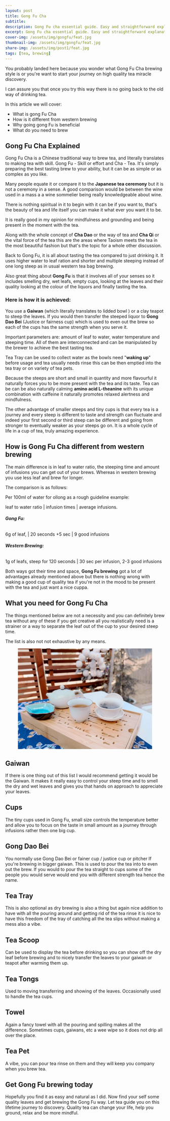 ```yaml
---
layout: post
title: Gong Fu Cha
subtitle: 
description: Gong Fu cha essential guide. Easy and straightforward explanation of Gong Fu with pictures. Start your tea journey today.
excerpt: Gong Fu cha essential guide. Easy and straightforward explanation of Gong Fu with pictures. Start your tea journey today.
cover-img: /assets/img/gongfu/feat.jpg
thumbnail-img: /assets/img/gongfu/feat.jpg
share-img: /assets/img/post1/feat.jpg
tags: [tea, brewing]
---
```

<!-- wp:paragraph -->
<p>You probably landed here because you wonder what Gong Fu Cha brewing style is or you're want to start your journey on high quality tea miracle discovery.</p>
<!-- /wp:paragraph -->

<!-- wp:paragraph -->
<p>I can assure you that once you try this way there is no going back to the old way of drinking tea.</p>
<!-- /wp:paragraph -->

<!-- wp:paragraph -->
<p>In this article we will cover:</p>
<!-- /wp:paragraph -->

<!-- wp:list -->
<ul><!-- wp:list-item -->
<li>What is gong Fu Cha</li>
<!-- /wp:list-item -->

<!-- wp:list-item -->
<li>How is it different from western brewing</li>
<!-- /wp:list-item -->

<!-- wp:list-item -->
<li>Why going gong Fu is beneficial</li>
<!-- /wp:list-item -->

<!-- wp:list-item -->
<li>What do you need to brew</li>
<!-- /wp:list-item --></ul>
<!-- /wp:list -->

<!-- wp:heading -->
<h2 class="wp-block-heading">Gong Fu Cha Explained</h2>
<!-- /wp:heading -->

<!-- wp:paragraph -->
<p>Gong Fu Cha is a Chinese traditional way to brew tea, and literally translates to making tea with skill. Gong Fu - Skill or effort and Cha - Tea. It's simply preparing the best tasting brew to your ability, but it can be as simple or as complex as you like. </p>
<!-- /wp:paragraph -->

<!-- wp:paragraph -->
<p>Many people equate it or compare it to the <strong>Japanese tea ceremony</strong> but it is not a ceremony in a sense. A good comparison would be between the wine used in a mass a a wine sommelier being really knowledgeable about wine. </p>
<!-- /wp:paragraph -->

<!-- wp:paragraph -->
<p>There is nothing spiritual in it to begin with it can be if you want to, that's the beauty of tea and life itself you can make it what ever you want it to be. </p>
<!-- /wp:paragraph -->

<!-- wp:paragraph -->
<p>It is really good in my opinion for mindfulness and grounding and being present in the moment with the tea. </p>
<!-- /wp:paragraph -->

<!-- wp:paragraph -->
<p>Along with the whole concept of <strong>Cha Dao</strong> or the way of tea and <strong>Cha Qi</strong> or the vital force of the tea this are the areas where Taoism meets the tea in the most beautiful fashion but that's the topic for a whole other discussion.</p>
<!-- /wp:paragraph -->

<!-- wp:paragraph -->
<p>Back to Gong Fu, it is all about tasting the tea compared to just drinking it. It uses higher water to leaf ration and shorter and multiple steeping instead of one long steep as in usual western tea bag brewing. </p>
<!-- /wp:paragraph -->

<!-- wp:paragraph -->
<p>Also great thing about <strong>Gong Fu</strong> is that it involves all of your senses so it includes smelling dry, wet leafs, empty cups,  looking at the leaves and their quality looking at the colour of the liquors and finally tasting the tea.</p>
<!-- /wp:paragraph -->

<!-- wp:heading {"level":3} -->
<h3 class="wp-block-heading">Here is how it is achieved:</h3>
<!-- /wp:heading -->

<!-- wp:paragraph -->
<p>You use a <strong>Gaiwan</strong> (which literally translates to lidded bowl ) or a clay teapot to steep the leaves. If you would then transfer the steeped liquor to <strong>Gong Dao Bei</strong> (Justice or fairness cup) which is used to even out the brew so each of the cups has the same strength when you serve it.</p>
<!-- /wp:paragraph -->

<!-- wp:paragraph -->
<p>Important parameters are: amount of leaf to water, water temperature and steeping time. All of them are interconnected and can be manipulated by the brewer to achieve the best tasting tea.</p>
<!-- /wp:paragraph -->

<!-- wp:paragraph -->
<p>Tea Tray can be used to collect water as the bowls need "<strong>waking up</strong>" before usage and tea usually  needs rinse this can be then emptied into the tea tray or on variety of tea pets.</p>
<!-- /wp:paragraph -->

<!-- wp:paragraph -->
<p>Because the steeps are short and small in quantity and more flavourful it naturally forces you to be more present with the tea and its taste. Tea can be can be also naturally calming <strong>amino acid L-theanine</strong> with its unique combination with caffeine it naturally promotes relaxed alertness and mindfulness.</p>
<!-- /wp:paragraph -->

<!-- wp:paragraph -->
<p>The other advantage of smaller steeps and tiny cups is that every tea is a journey and every steep is different to taste and strength can fluctuate and indeed your first second or third steep can be different and going from stronger to eventually weaker as your steeps go on. It is a whole cycle of life in a cup of tea, truly amazing experience.</p>
<!-- /wp:paragraph -->

<!-- wp:heading -->
<h2 class="wp-block-heading">How is Gong Fu Cha different from western brewing</h2>
<!-- /wp:heading -->

<!-- wp:paragraph -->
<p>The main difference is in leaf to water ratio, the steeping time and amount of infusions you can get out of your brews. Whereas in western brewing you use less leaf and brew for longer. </p>
<!-- /wp:paragraph -->

<!-- wp:paragraph -->
<p>The comparison is as follows:</p>
<!-- /wp:paragraph -->

<!-- wp:paragraph -->
<p>Per 100ml of water for ollong as a rough guideline example:</p>
<!-- /wp:paragraph -->

<!-- wp:paragraph -->
<p>leaf to water ratio | infusion times | average infusions.</p>
<!-- /wp:paragraph -->

<!-- wp:heading {"level":6} -->
<h6 class="wp-block-heading"><strong>Gong Fu: </strong></h6>
<!-- /wp:heading -->

<!-- wp:paragraph -->
<p>6g of leaf, | 20 seconds +5 sec | 9 good infusions</p>
<!-- /wp:paragraph -->

<!-- wp:heading {"level":6} -->
<h6 class="wp-block-heading"><strong>Western Brewing:</strong></h6>
<!-- /wp:heading -->

<!-- wp:paragraph -->
<p>1g of leafs, steep for 120 seconds | 30 sec per infusion, 2-3 good infusions</p>
<!-- /wp:paragraph -->

<!-- wp:paragraph -->
<p>Both ways got their time and space, <strong>Gong Fu brewing</strong> got a lot of advantages already mentioned above but there is nothing wrong with making a good cup of quality tea if you're not in the mood  to be present with the tea and just want a  nice cuppa.</p>
<!-- /wp:paragraph -->

<!-- wp:heading -->
<h2 class="wp-block-heading">What you need for Gong Fu Cha</h2>
<!-- /wp:heading -->

<!-- wp:paragraph -->
<p>The things mentioned below are not a necessity and you can definitely brew tea without any of these if you get creative all you realistically need is a strainer or a way to separate the leaf out of the cup to your desired steep time.</p>
<!-- /wp:paragraph -->

<!-- wp:paragraph -->
<p>The list is also not not exhaustive by any means.</p>
<!-- /wp:paragraph -->

<!-- wp:image {"id":289,"sizeSlug":"large","linkDestination":"none"} -->
<figure class="wp-block-image size-large"><img src="/assets/img/gongfu/feat.jpg" alt="" class="wp-image-289"/></figure>
<!-- /wp:image -->

<!-- wp:heading {"fontSize":"large"} -->
<h2 class="wp-block-heading has-large-font-size">Gaiwan</h2>
<!-- /wp:heading -->

<!-- wp:paragraph -->
<p>If there is one thing out of this list I would recommend getting it would be the Gaiwan. It makes it really easy to control your steep time and to smell the dry and wet leaves and gives you that hands on approach to appreciate your leaves.</p>
<!-- /wp:paragraph -->

<!-- wp:heading -->
<h2 class="wp-block-heading">Cups</h2>
<!-- /wp:heading -->

<!-- wp:paragraph -->
<p>The tiny cups used in Gong Fu, small size controls the temperature better and allow you to focus on the taste in small amount as a journey through infusions rather then one big cup.</p>
<!-- /wp:paragraph -->

<!-- wp:heading {"fontSize":"large"} -->
<h2 class="wp-block-heading has-large-font-size">Gong Dao Bei</h2>
<!-- /wp:heading -->

<!-- wp:paragraph -->
<p>You normally use Gong Dao Bei or fainer cup / justice cup or pitcher If you're brewing in bigger gaiwan.  This is used to pour the tea into to even out the brew. If you would to pour the tea straight to cups some of the people you would serve would end you with different strength tea hence the name. </p>
<!-- /wp:paragraph -->

<!-- wp:heading {"fontSize":"large"} -->
<h2 class="wp-block-heading has-large-font-size">Tea Tray</h2>
<!-- /wp:heading -->

<!-- wp:paragraph -->
<p>This is also optional as dry brewing is also a thing but again nice addition to have with all the pouring around and getting rid of the tea rinse it is nice to have this freedom of the tray of catching all the tea slips without making a mess also a vibe.</p>
<!-- /wp:paragraph -->

<!-- wp:heading {"fontSize":"large"} -->
<h2 class="wp-block-heading has-large-font-size">Tea Scoop</h2>
<!-- /wp:heading -->

<!-- wp:paragraph -->
<p>Can be used to display the tea before drinking so you can show off  the dry leaf before brewing and to nicely transfer the leaves to your gaiwan or teapot after warming them up.</p>
<!-- /wp:paragraph -->

<!-- wp:heading {"fontSize":"large"} -->
<h2 class="wp-block-heading has-large-font-size">Tea Tongs</h2>
<!-- /wp:heading -->

<!-- wp:paragraph -->
<p>Used to moving transferring and showing of the leaves. Occasionally used to handle the tea cups.</p>
<!-- /wp:paragraph -->

<!-- wp:heading {"fontSize":"large"} -->
<h2 class="wp-block-heading has-large-font-size">Towel</h2>
<!-- /wp:heading -->

<!-- wp:paragraph -->
<p>Again a fancy towel with all the pouring and spilling makes all the difference. Sometimes cups, gaiwans, etc a wee wipe so it does not drip all over the place.</p>
<!-- /wp:paragraph -->

<!-- wp:heading {"fontSize":"large"} -->
<h2 class="wp-block-heading has-large-font-size">Tea Pet</h2>
<!-- /wp:heading -->

<!-- wp:paragraph -->
<p>A vibe, you can pour tea rinse on them and they will keep you company when you brew tea.</p>
<!-- /wp:paragraph -->

<!-- wp:heading -->
<h2 class="wp-block-heading">Get Gong Fu brewing today</h2>
<!-- /wp:heading -->

<!-- wp:paragraph -->
<p>Hopefully you find it as easy and natural as I did. Now find your self some quality leaves and get brewing the Gong Fu way. Let tea guide you on this lifetime journey to discovery. Quality tea can change your life, help you ground, relax and be more mindful.</p>
<!-- /wp:paragraph -->

<!-- wp:paragraph -->
<p></p>
<!-- /wp:paragraph -->